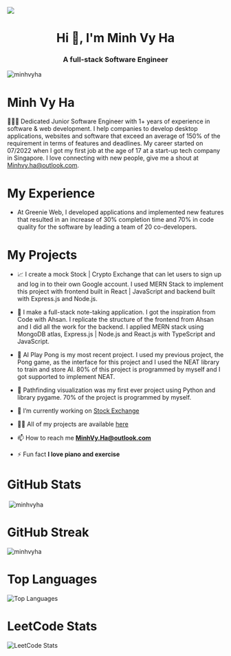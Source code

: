 ![](https://raw.githubusercontent.com/minhvyha/minhvyha/main/a.gif)
<h1 align="center">Hi 👋, I'm Minh Vy Ha</h1>
<h3 align="center">A full-stack Software Engineer</h3>


<p align="left"> <img src="https://komarev.com/ghpvc/?username=minhvyha&label=Profile%20views&color=0e75b6&style=flat" alt="minhvyha" /> </p>

# Minh Vy Ha
👨🏻‍💻 Dedicated Junior Software Engineer with 1+ years of experience in software & web development. I help companies to develop desktop applications, websites and software that exceed an average of 150% of the requirement in terms of features and deadlines. My career started on 07/2022 when I got my first job at the age of 17 at a start-up tech company in Singapore. I love connecting with new people, give me a shout at Minhvy.ha@outlook.com.

# My Experience

- At Greenie Web, I developed applications and implemented new features that resulted in an increase of 30% completion time and 70% in code quality for the software by leading a team of 20 co-developers. 

# My Projects

- 📈 I create a mock Stock | Crypto Exchange that can let users to sign up and log in to their own Google account. I used MERN Stack to implement this project with frontend built in React | JavaScript and backend built with Express.js and Node.js.

- 📝 I make a full-stack note-taking application. I got the inspiration from Code with Ahsan. I replicate the structure of the frontend from Ahsan and I did all the work for the backend. I applied MERN stack using MongoDB atlas, Express.js | Node.js and React.js with TypeScript and JavaScript.

- 🤖 AI Play Pong is my most recent project. I used my previous project, the Pong game, as the interface for this project and I used the NEAT library to train and store AI. 80% of this project is programmed by myself and I got supported to implement NEAT.

- 🧭 Pathfinding visualization was my first ever project using Python and library pygame. 70% of the project is programmed by myself.

- 🔭 I’m currently working on [Stock Exchange](https://github.com/minhvyha/Stock-Market)

- 👨‍💻 All of my projects are available [here](https://minhvyha.tech)

- 📫 How to reach me **MinhVy.Ha@outlook.com**


- ⚡ Fun fact **I love piano and exercise**

# GitHub Stats

<p>&nbsp;<img align="center" src="https://github-readme-stats.vercel.app/api?username=minhvyha&theme=github_dark&show_icons=true&count_private=true&include_all_commits=true" alt="minhvyha" /></p>

# GitHub Streak

<p><img align="center" src="http://github-readme-streak-stats.herokuapp.com?user=minhvyha&theme=github-dark-blue&date_format=j%20M%5B%20Y%5D" alt="minhvyha" /></p>

# Top Languages

![Top Languages](https://github-readme-stats.vercel.app/api/top-langs/?username=minhvyha&langs_count=8&theme=github_dark)

# LeetCode Stats

![LeetCode Stats](https://leetcode.card.workers.dev/minhvyha?theme=dark&font=baloo&extension=activity)




